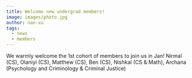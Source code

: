 ```yaml
---
title: Welcome new undergrad members!
image: images/photo.jpg
author: nan-xu
tags:
  - news
  - members
---
```

We warmly welcome the 1st cohort of members to join us in Jan!
Nirmal (CS), Olaniyi (CS), Matthew (CS), Ben (CS), Nishkal (CS & Math), Archana (Psychology and Criminology & Criminal Justice)